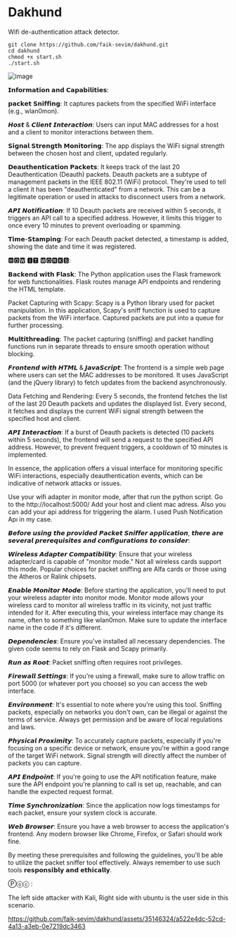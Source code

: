 # Dakhund
Wifi de-authentication attack detector.

    git clone https://github.com/faik-sevim/dakhund.git
    cd dakhund
    chmod +x start.sh
    ./start.sh






![image](https://github.com/faik-sevim/dakhund/assets/35146324/b5f3ec83-1aae-4bda-ba4e-598ecb59f9d8)

𝗜𝗻𝗳𝗼𝗿𝗺𝗮𝘁𝗶𝗼𝗻 𝗮𝗻𝗱 𝗖𝗮𝗽𝗮𝗯𝗶𝗹𝗶𝘁𝗶𝗲𝘀:

𝗽𝗮𝗰𝗸𝗲𝘁 𝗦𝗻𝗶𝗳𝗳𝗶𝗻𝗴: It captures packets from the specified WiFi interface (e.g., wlan0mon).

𝙃𝙤𝙨𝙩 & 𝘾𝙡𝙞𝙚𝙣𝙩 𝙄𝙣𝙩𝙚𝙧𝙖𝙘𝙩𝙞𝙤𝙣: Users can input MAC addresses for a host and a client to monitor interactions between them.

𝗦𝗶𝗴𝗻𝗮𝗹 𝗦𝘁𝗿𝗲𝗻𝗴𝘁𝗵 𝗠𝗼𝗻𝗶𝘁𝗼𝗿𝗶𝗻𝗴: The app displays the WiFi signal strength between the chosen host and client, updated regularly.

𝗗𝗲𝗮𝘂𝘁𝗵𝗲𝗻𝘁𝗶𝗰𝗮𝘁𝗶𝗼𝗻 𝗣𝗮𝗰𝗸𝗲𝘁𝘀: It keeps track of the last 20 Deauthentication (Deauth) packets. Deauth packets are a subtype of management packets in the IEEE 802.11 (WiFi) protocol. They're used to tell a client it has been "deauthenticated" from a network. This can be a legitimate operation or used in attacks to disconnect users from a network.

𝘼𝙋𝙄 𝙉𝙤𝙩𝙞𝙛𝙞𝙘𝙖𝙩𝙞𝙤𝙣: If 10 Deauth packets are received within 5 seconds, it triggers an API call to a specified address. However, it limits this trigger to once every 10 minutes to prevent overloading or spamming.

𝗧𝗶𝗺𝗲-𝗦𝘁𝗮𝗺𝗽𝗶𝗻𝗴: For each Deauth packet detected, a timestamp is added, showing the date and time it was registered.

🅷🅾🆆 🅸🆃 🆆🅾🆁🅺🆂:

𝗕𝗮𝗰𝗸𝗲𝗻𝗱 𝘄𝗶𝘁𝗵 𝗙𝗹𝗮𝘀𝗸: The Python application uses the Flask framework for web functionalities. Flask routes manage API endpoints and rendering the HTML template.

Packet Capturing with Scapy: Scapy is a Python library used for packet manipulation. In this application, Scapy's sniff function is used to capture packets from the WiFi interface. Captured packets are put into a queue for further processing.

𝗠𝘂𝗹𝘁𝗶𝘁𝗵𝗿𝗲𝗮𝗱𝗶𝗻𝗴: The packet capturing (sniffing) and packet handling functions run in separate threads to ensure smooth operation without blocking.

𝙁𝙧𝙤𝙣𝙩𝙚𝙣𝙙 𝙬𝙞𝙩𝙝 𝙃𝙏𝙈𝙇 & 𝙅𝙖𝙫𝙖𝙎𝙘𝙧𝙞𝙥𝙩: The frontend is a simple web page where users can set the MAC addresses to be monitored. It uses JavaScript (and the jQuery library) to fetch updates from the backend asynchronously.

Data Fetching and Rendering: Every 5 seconds, the frontend fetches the list of the last 20 Deauth packets and updates the displayed list. Every second, it fetches and displays the current WiFi signal strength between the specified host and client.

𝘼𝙋𝙄 𝙄𝙣𝙩𝙚𝙧𝙖𝙘𝙩𝙞𝙤𝙣: If a burst of Deauth packets is detected (10 packets within 5 seconds), the frontend will send a request to the specified API address. However, to prevent frequent triggers, a cooldown of 10 minutes is implemented.

In essence, the application offers a visual interface for monitoring specific WiFi interactions, especially deauthentication events, which can be indicative of network attacks or issues.

Use your wifi adapter in monitor mode, after that run the python script. Go to the http://localhost:5000/ Add your host and client mac adress. Also you can add your api address for triggering the alarm. I used Push Notification Apı in my case.






𝘽𝙚𝙛𝙤𝙧𝙚 𝙪𝙨𝙞𝙣𝙜 𝙩𝙝𝙚 𝙥𝙧𝙤𝙫𝙞𝙙𝙚𝙙 𝙋𝙖𝙘𝙠𝙚𝙩 𝙎𝙣𝙞𝙛𝙛𝙚𝙧 𝙖𝙥𝙥𝙡𝙞𝙘𝙖𝙩𝙞𝙤𝙣, 𝙩𝙝𝙚𝙧𝙚 𝙖𝙧𝙚 𝙨𝙚𝙫𝙚𝙧𝙖𝙡 𝙥𝙧𝙚𝙧𝙚𝙦𝙪𝙞𝙨𝙞𝙩𝙚𝙨 𝙖𝙣𝙙 𝙘𝙤𝙣𝙛𝙞𝙜𝙪𝙧𝙖𝙩𝙞𝙤𝙣𝙨 𝙩𝙤 𝙘𝙤𝙣𝙨𝙞𝙙𝙚𝙧:

𝙒𝙞𝙧𝙚𝙡𝙚𝙨𝙨 𝘼𝙙𝙖𝙥𝙩𝙚𝙧 𝘾𝙤𝙢𝙥𝙖𝙩𝙞𝙗𝙞𝙡𝙞𝙩𝙮: Ensure that your wireless adapter/card is capable of "monitor mode." Not all wireless cards support this mode. Popular choices for packet sniffing are Alfa cards or those using the Atheros or Ralink chipsets.

𝙀𝙣𝙖𝙗𝙡𝙚 𝙈𝙤𝙣𝙞𝙩𝙤𝙧 𝙈𝙤𝙙𝙚: Before starting the application, you'll need to put your wireless adapter into monitor mode. Monitor mode allows your wireless card to monitor all wireless traffic in its vicinity, not just traffic intended for it.
After executing this, your wireless interface may change its name, often to something like wlan0mon. Make sure to update the interface name in the code if it's different.

𝘿𝙚𝙥𝙚𝙣𝙙𝙚𝙣𝙘𝙞𝙚𝙨: Ensure you've installed all necessary dependencies. The given code seems to rely on Flask and Scapy primarily.

𝙍𝙪𝙣 𝙖𝙨 𝙍𝙤𝙤𝙩: Packet sniffing often requires root privileges.

𝙁𝙞𝙧𝙚𝙬𝙖𝙡𝙡 𝙎𝙚𝙩𝙩𝙞𝙣𝙜𝙨: If you're using a firewall, make sure to allow traffic on port 5000 (or whatever port you choose) so you can access the web interface.

𝙀𝙣𝙫𝙞𝙧𝙤𝙣𝙢𝙚𝙣𝙩: It's essential to note where you're using this tool. Sniffing packets, especially on networks you don't own, can be illegal or against the terms of service. Always get permission and be aware of local regulations and laws.

𝙋𝙝𝙮𝙨𝙞𝙘𝙖𝙡 𝙋𝙧𝙤𝙭𝙞𝙢𝙞𝙩𝙮: To accurately capture packets, especially if you're focusing on a specific device or network, ensure you're within a good range of the target WiFi network. Signal strength will directly affect the number of packets you can capture.

𝘼𝙋𝙄 𝙀𝙣𝙙𝙥𝙤𝙞𝙣𝙩: If you're going to use the API notification feature, make sure the API endpoint you're planning to call is set up, reachable, and can handle the expected request format.

𝙏𝙞𝙢𝙚 𝙎𝙮𝙣𝙘𝙝𝙧𝙤𝙣𝙞𝙯𝙖𝙩𝙞𝙤𝙣: Since the application now logs timestamps for each packet, ensure your system clock is accurate.

𝙒𝙚𝙗 𝘽𝙧𝙤𝙬𝙨𝙚𝙧: Ensure you have a web browser to access the application's frontend. Any modern browser like Chrome, Firefox, or Safari should work fine.

By meeting these prerequisites and following the guidelines, you'll be able to utilize the packet sniffer tool effectively. Always remember to use such tools 𝗿𝗲𝘀𝗽𝗼𝗻𝘀𝗶𝗯𝗹𝘆 𝗮𝗻𝗱 𝗲𝘁𝗵𝗶𝗰𝗮𝗹𝗹𝘆.

Ⓟⓞⓒ : 

The left side attacker with Kali, Right side with ubuntu is the user side in this scenario.  



https://github.com/faik-sevim/dakhund/assets/35146324/a522e4dc-52cd-4a13-a3eb-0e7219dc3463




